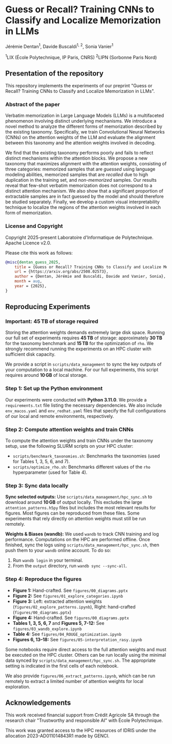 # Guess or Recall? Training CNNs to Classify and Localize Memorization in LLMs

Jérémie Dentan<sup>1</sup>, Davide Buscaldi<sup>1, 2</sup>, Sonia Vanier<sup>1</sup>

<sup>1</sup>LIX (École Polytechnique, IP Paris, CNRS) <sup>2</sup>LIPN (Sorbonne Paris Nord)

## Presentation of the repository

This repository implements the experiments of our preprint "Guess or Recall? Training CNNs to Classify and Localize Memorization in LLMs".

### Abstract of the paper

Verbatim memorization in Large Language Models (LLMs) is a multifaceted phenomenon involving distinct underlying mechanisms. We introduce a novel method to analyze the different forms of memorization described by the existing taxonomy. Specifically, we train Convolutional Neural Networks (CNNs) on the attention weights of the LLM and evaluate the alignment between this taxonomy and the attention weights involved in decoding.

We find that the existing taxonomy performs poorly and fails to reflect distinct mechanisms within the attention blocks. We propose a new taxonomy that maximizes alignment with the attention weights, consisting of three categories: memorized samples that are *guessed* using language modeling abilities, memorized samples that are *recalled* due to high duplication in the training set, and *non-memorized* samples. Our results reveal that few-shot verbatim memorization does not correspond to a distinct attention mechanism. We also show that a significant proportion of extractable samples are in fact guessed by the model and should therefore be studied separately. Finally, we develop a custom visual interpretability technique to localize the regions of the attention weights involved in each form of memorization.

### License and Copyright

Copyright 2025-present Laboratoire d'Informatique de Polytechnique. Apache Licence v2.0.

Please cite this work as follows:

```bibtex
@misc{dentan_guess_2025,
	title = {Guess or Recall? Training CNNs to Classify and Localize Memorization in LLMs},
	url = {https://arxiv.org/abs/2508.02573},
	author = {Dentan, Jérémie and Buscaldi, Davide and Vanier, Sonia},
	month = aug,
	year = {2025},
}
```

## Reproducing Experiments

### Important: 45 TB of storage required

Storing the attention weights demands extremely large disk space. Running our full set of experiments requires **45 TB** of storage: approximately **30 TB** for the taxonomy benchmark and **15 TB** for the optimization of `rho`. We strongly recommend running the experiments on an HPC cluster with sufficient disk capacity.

We provide a script in `scripts/data_management` to sync the key outputs of your computation to a local machine. For our full experiments, this script requires around **10 GB** of local storage.

### Step 1: Set up the Python environment

Our experiments were conducted with **Python 3.11.0**. We provide a `requirements.txt` file listing the necessary dependencies. We also include `env_macos.yaml` and `env_redhat.yaml` files that specify the full configurations of our local and remote environments, respectively.

### Step 2: Compute attention weights and train CNNs

To compute the attention weights and train CNNs under the taxonomy setup, use the following SLURM scripts on your HPC cluster:

* `scripts/benchmark_taxonomies.sh`: Benchmarks the taxonomies (used for Tables 1, 3, 5, 6, and 7).
* `scripts/optimize_rho.sh`: Benchmarks different values of the `rho` hyperparameter (used for Table 4).

### Step 3: Sync data locally

**Sync selected outputs:** Use `scripts/data_management/hpc_sync.sh` to download around **10 GB** of output locally. This excludes the large `attention_patterns.h5py` files but includes the most relevant results for figures. Most figures can be reproduced from these files. Some experiments that rely directly on attention weights must still be run remotely.

**Weights & Biases (wandb):** We used `wandb` to track CNN training and log performance. Computations on the HPC are performed offline. Once finished, sync the logs using `scripts/data_management/hpc_sync.sh`, then push them to your `wandb` online account. To do so:

1. Run `wandb login` in your terminal.
2. From the `output` directory, run `wandb sync --sync-all`.

### Step 4: Reproduce the figures

* **Figure 1:** Hand-crafted. See `figures/00_diagrams.pptx`
* **Figure 2:** See `figures/01_explore_categories.ipynb`
* **Figure 3:** Left: extracted attention weights (`figures/02_explore_patterns.ipynb`), Right: hand-crafted (`figures/00_diagrams.pptx`)
* **Figure 4:** Hand-crafted. See `figures/00_diagrams.pptx`
* **Tables 1, 3, 5, 6, 7** and **Figures 5, 7-12:** See `figures/03_wandb_explore.ipynb`
* **Table 4:** See `figures/04_ROUGE_optimization.ipynb`
* **Figures 6, 13–18:** See `figures/05-interpretation_rasy.ipynb`

Some notebooks require direct access to the full attention weights and must be executed on the HPC cluster. Others can be run locally using the minimal data synced by `scripts/data_management/hpc_sync.sh`. The appropriate setting is indicated in the first cells of each notebook.

We also provide `figures/06_extract_patterns.ipynb`, which can be run remotely to extract a limited number of attention weights for local exploration.

## Acknowledgements

This work received financial support from Crédit Agricole SA through the research chair "Trustworthy and responsible AI" with École Polytechnique.

This work was granted access to the HPC resources of IDRIS under the allocation 2023-AD011014843R1 made by GENCI.
